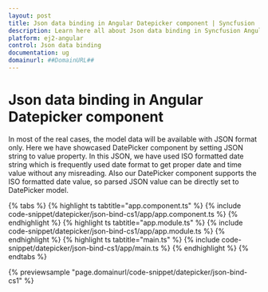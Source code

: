 ```yaml
---
layout: post
title: Json data binding in Angular Datepicker component | Syncfusion
description: Learn here all about Json data binding in Syncfusion Angular Datepicker component of Syncfusion Essential JS 2 and more.
platform: ej2-angular
control: Json data binding 
documentation: ug
domainurl: ##DomainURL##
---
```


# Json data binding in Angular Datepicker component

In most of the real cases, the model data will be available with JSON format only.
Here we have showcased DatePicker component by setting JSON string to value property.
In this JSON, we have used ISO formatted date string which is frequently used date format to get proper date and time value without any misreading.
Also our DatePicker component supports the ISO formatted date value, so parsed JSON value can be directly set to DatePicker model.

{% tabs %}
{% highlight ts tabtitle="app.component.ts" %}
{% include code-snippet/datepicker/json-bind-cs1/app/app.component.ts %}
{% endhighlight %}
{% highlight ts tabtitle="app.module.ts" %}
{% include code-snippet/datepicker/json-bind-cs1/app/app.module.ts %}
{% endhighlight %}
{% highlight ts tabtitle="main.ts" %}
{% include code-snippet/datepicker/json-bind-cs1/app/main.ts %}
{% endhighlight %}
{% endtabs %}
  
{% previewsample "page.domainurl/code-snippet/datepicker/json-bind-cs1" %}
